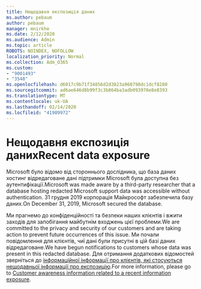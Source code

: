 ```yaml
---
title: Нещодавня експозиція даних
ms.author: pebaum
author: pebaum
manager: mnirkhe
ms.date: 2/12/2020
ms.audience: Admin
ms.topic: article
ROBOTS: NOINDEX, NOFOLLOW
localization_priority: Normal
ms.collection: Adm_O365
ms.custom:
- "9001493"
- "3548"
ms.openlocfilehash: d6017c9b71f34856d2d3823a960798dc1dcf8280
ms.sourcegitcommit: ad6ae646d8b99f3c3b864ba3adb093970e8e8393
ms.translationtype: MT
ms.contentlocale: uk-UA
ms.lasthandoff: 02/14/2020
ms.locfileid: "41989972"
---
```

# <a name="recent-data-exposure"></a><span data-ttu-id="09db4-102">Нещодавня експозиція даних</span><span class="sxs-lookup"><span data-stu-id="09db4-102">Recent data exposure</span></span>

<span data-ttu-id="09db4-103">Microsoft було відомо від стороннього дослідника, що база даних хостинг відредаговане дані підтримки Microsoft була доступна без аутентифікації.</span><span class="sxs-lookup"><span data-stu-id="09db4-103">Microsoft was made aware by a third-party researcher that a database hosting redacted Microsoft support data was accessible without authentication.</span></span> <span data-ttu-id="09db4-104">31 грудня 2019 корпорація Майкрософт забезпечила базу даних.</span><span class="sxs-lookup"><span data-stu-id="09db4-104">On December 31, 2019, Microsoft secured the database.</span></span>

<span data-ttu-id="09db4-105">Ми прагнемо до конфіденційності та безпеки наших клієнтів і вжити заходів для запобігання майбутнім входжень цієї проблеми.</span><span class="sxs-lookup"><span data-stu-id="09db4-105">We are committed to the privacy and security of our customers and are taking action to prevent future occurrences of this issue.</span></span> <span data-ttu-id="09db4-106">Ми почали повідомлення для клієнтів, чиї дані були присутні в цій базі даних відредаговане.</span><span class="sxs-lookup"><span data-stu-id="09db4-106">We have begun notifications to customers whose data was present in this redacted database.</span></span> <span data-ttu-id="09db4-107">Для отримання додаткових відомостей зверніться до [інформаційної інформації про клієнтів, які стосуються нещодавньої інформації про експозицію](https://aka.ms/privacyinfo).</span><span class="sxs-lookup"><span data-stu-id="09db4-107">For more information, please go to [Customer awareness information related to a recent information exposure](https://aka.ms/privacyinfo).</span></span>

